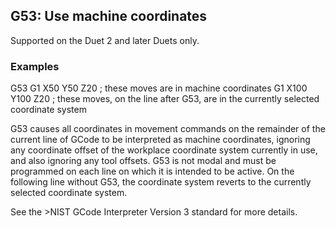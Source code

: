 ## G53: Use machine coordinates

Supported on the Duet 2 and later Duets only.

### Examples

G53 G1 X50 Y50 Z20 ; these moves are in machine coordinates G1 X100 Y100 Z20 ; these moves, on the line after G53, are in the currently selected coordinate system

G53 causes all coordinates in movement commands on the remainder of the current line of GCode to be interpreted as machine coordinates, ignoring any coordinate offset of the workplace coordinate system currently in use, and also ignoring any tool offsets. G53 is not modal and must be programmed on each line on which it is intended to be active. On the following line without G53, the coordinate system reverts to the currently selected coordinate system.

See the \>NIST GCode Interpreter Version 3 standard for more details.

